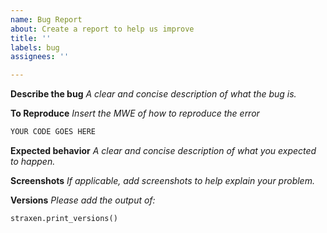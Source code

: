 ```yaml
---
name: Bug Report
about: Create a report to help us improve
title: ''
labels: bug
assignees: ''

---
```


**Describe the bug**
_A clear and concise description of what the bug is._

**To Reproduce**
_Insert the MWE of how to reproduce the error_
```python
YOUR CODE GOES HERE
```

**Expected behavior**
_A clear and concise description of what you expected to happen._

**Screenshots**
_If applicable, add screenshots to help explain your problem._

**Versions**
_Please add the output of:_
```
straxen.print_versions()
```
